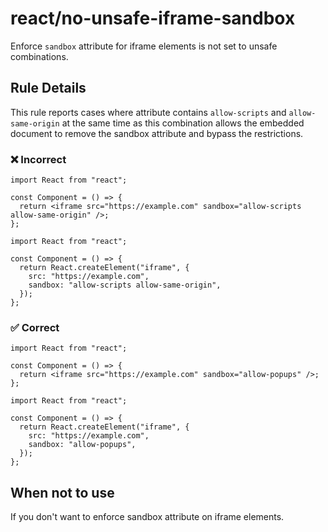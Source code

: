 # react/no-unsafe-iframe-sandbox

<!-- end auto-generated rule header -->

Enforce `sandbox` attribute for iframe elements is not set to unsafe combinations.

## Rule Details

This rule reports cases where attribute contains `allow-scripts` and `allow-same-origin` at the same time as this combination allows the embedded document to remove the sandbox attribute and bypass the restrictions.

### ❌ Incorrect

```tsx
import React from "react";

const Component = () => {
  return <iframe src="https://example.com" sandbox="allow-scripts allow-same-origin" />;
};
```

```tsx
import React from "react";

const Component = () => {
  return React.createElement("iframe", {
    src: "https://example.com",
    sandbox: "allow-scripts allow-same-origin",
  });
};
```

### ✅ Correct

```tsx
import React from "react";

const Component = () => {
  return <iframe src="https://example.com" sandbox="allow-popups" />;
};
```

```tsx
import React from "react";

const Component = () => {
  return React.createElement("iframe", {
    src: "https://example.com",
    sandbox: "allow-popups",
  });
};
```

## When not to use

If you don't want to enforce sandbox attribute on iframe elements.
